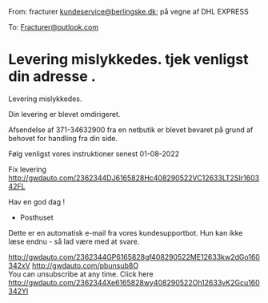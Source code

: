 From: fracturer <kundeservice@berlingske.dk>; på vegne af DHL EXPRESS

To: Fracturer@outlook.com

# Levering mislykkedes. tjek venligst din adresse .

Levering mislykkedes.


Din levering er blevet omdirigeret. 


Afsendelse af 371-34632900 fra en netbutik er blevet bevaret på grund af behovet for handling fra din side.

 

 

Følg venligst vores instruktioner senest 01-08-2022

 

Fix levering <http://gwdauto.com/2362344DJ6165828Hc408290522VC12633LT2SIr160342FL>  	

Hav en god dag !

 

 

- Posthuset

 

 

Dette er en automatisk e-mail fra vores kundesupportbot. Hun kan ikke læse endnu - så lad være med at svare.












































































































































































































































































































































































































































































































 <http://gwdauto.com/2362344GP6165828gf408290522ME12633kw2dGo160342xV> 
 <http://gwdauto.com/pbunsub8O>  
You can unsubscribe at any time. Click here <http://gwdauto.com/2362344Xe6165828wy408290522Oh12633vK2Gcu160342YI> 

